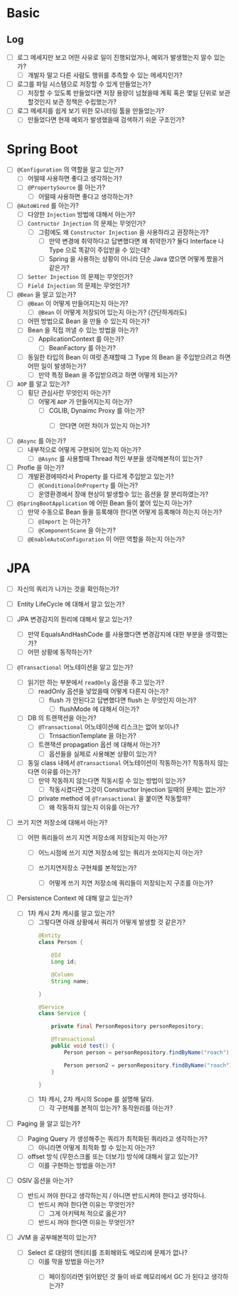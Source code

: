 # Basic

## Log
- [ ] 로그 메세지만 보고 어떤 사유로 일이 진행되었거나, 예외가 발생했는지 알수 있는가? 
    - [ ] 개발자 말고 다른 사람도 행위를 추측할 수 있는 메세지인가?
- [ ] 로그를 파일 시스템으로 저장할 수 있게 만들었는가?
    - [ ] 저장할 수 있도록 만들었다면 저장 용량이 넘쳤을때 계획 혹은 몇일 단위로 보관할것인지 보관 정책은 수립했는가?
- [ ] 로그 메세지를 쉽게 보기 위한 모니터링 툴을 만들었는가?
    - [ ] 만들었다면 현재 예외가 발생했을때 검색하기 쉬운 구조인가?

# Spring Boot

- [ ] `@Configuration` 의 역할을 알고 있는가?
    - [ ] 어떨때 사용하면 좋다고 생각하는가?
    - [ ] `@PropertySource` 를 아는가?
        - [ ] 어떨때 사용하면 좋다고 생각하는가?

- [ ] `@AutoWired` 를 아는가?
    - [ ] 다양한 `Injection` 방법에 대해서 아는가?
    - [ ] `Contructor Injection` 의 문제는 무엇인가?
        - [ ] 그럼에도 왜 `Constructor Injection` 을 사용하라고 권장하는가?
            - [ ] 만약 변경에 취약하다고 답변했다면 왜 취약한가? 둘다 Interface 나 Type 으로 똑같이 주입받을 수 있는데?
            - [ ] Spring 을 사용하는 상황이 아니라 단순 Java 였으면 어떻게 짰을거 같은가?
    - [ ] `Setter Injection` 의 문제는 무엇인가?
    - [ ] `Field Injection` 의 문제는 무엇인가?

- [ ] `@Bean` 을 알고 있는가?
    - [ ] `@Bean` 이 어떻게 만들어지는지 아는가?
        - [ ] `@Bean` 이 어떻게 저장되어 있는지 아는가? (간단하게라도)
    - [ ] 어떤 방법으로 Bean 을 만들 수 있는지 아는가?
    - [ ] Bean 을 직접 꺼낼 수 있는 방법을 아는가?
        - [ ] ApplicationContext 를 아는가?
            - [ ] BeanFactory 를 아는가?
    - [ ] 동일한 타입의 Bean 이 여럿 존재할때 그 Type 의 Bean 을 주입받으려고 하면 어떤 일이 발생하는가?
        - [ ] 만약 특정 Bean 을 주입받으려고 하면 어떻게 되는가?

- [ ] `AOP` 를 알고 있는가?
    -  [ ] 횡단 관심사란 무엇인지 아는가?
        - [ ] 어떻게 `AOP` 가 만들어지는지 아는가?
            - [ ] CGLIB, Dynaimc Proxy 를 아는가?
                - [ ] 안다면 어떤 차이가 있는지 아는가?


- [ ] `@Async` 를 아는가?
    - [ ] 내부적으로 어떻게 구현되어 있는지 아는가?
        - [ ] `@Async` 를 사용할때 Thread 적인 부분을 생각해본적이 있는가?

- [ ] Profle 을 아는가?
    - [ ] 개발환경에따라서 Property 를 다르게 주입받고 있는가?
        - [ ] `@ConditionalOnProperty` 를 아는가?
        - [ ] 운영환경에서 장애 현상이 발생할수 있는 옵션을 잘 분리하였는가?

- [ ] `@SpringBootApplication` 에 어떤 Bean 들이 붙어 있는지 아는가?
    - [ ] 만약 수동으로 Bean 들을 등록해야 한다면 어떻게 등록해야 하는지 아는가?
        - [ ] `@Import` 는 아는가?
        - [ ] `@ComponentScane` 을 아는가?
    - [ ] `@EnableAutoConfiguration` 이 어떤 역할을 하는지 아는가?

# JPA

- [ ] 자신의 쿼리가 나가는 것을 확인하는가?

- [ ] Entity LifeCycle 에 대해서 알고 있는가?

- [ ] JPA 변경감지의 원리에 대해서 알고 있는가?
    - [ ] 만약 EqualsAndHashCode 를 사용했다면 변경감지에 대한 부분을 생각했는가?
    - [ ] 어떤 상황에 동작하는가?

- [ ] `@Transactional` 어노테이션을 알고 있는가?
    - [ ] 읽기만 하는 부분에서 `readOnly` 옵션을 주고 있는가?
        - [ ] readOnly 옵션을 넣었을때 어떻게 다른지 아는가?
            - [ ] flush 가 안된다고 답변했다면 flush 는 무엇인지 아는가?
                - [ ] flushMode 에 대해서 아는가?
    - [ ] DB 의 트랜잭션을 아는가?
        - [ ] `@Transactional` 어노테이션에 리스크는 없어 보이나?
            - [ ] TrnsactionTemplate 을 아는가?
        
        - [ ] 트랜잭션 propagation 옵션 에 대해서 아는가?
            - [ ] 옵션들을 실제로 사용해본 상황이 있는가?
                
    - [ ] 동일 class 내에서 `@Transactional` 어노테이션이 작동하는가? 작동하지 않는 다면 이유를 아는가?
        - [ ] 만약 작동하지 않는다면 작동시킬 수 있는 방법이 있는가?
            - [ ] 작동시켰다면 그것이 Constructor Injection 일때의 문제는 없는가?
        - [ ] private method 에 `@Transactional` 을 붙이면 작동할까?
            - [ ] 왜 작동하지 않는지 이유를 아는가?

- [ ] 쓰기 지연 저장소에 대해서 아는가?
    - [ ] 어떤 쿼리들이 쓰기 지연 저장소에 저장되는지 아는가?
        - [ ] 어느시점에 쓰기 지연 저장소에 있는 쿼리가 쏘아지는지 아는가?

        - [ ] 쓰기지연저장소 구현체를 본적있는가?
            - [ ] 어떻게 쓰기 지연 저장소에 쿼리들이 저장되는지 구조를 아는가?

- [ ] Persistence Context 에 대해 알고 있는가?
    - [ ] 1차 캐시 2차 캐시를 알고 있는가?
        - [ ] 그렇다면 아래 상황에서 쿼리가 어떻게 발생할 것 같은가?
            ```java
            @Entity
            class Person {

                @Id
                Long id;

                @Column
                String name;

            }

            @Service
            class Service {

                private final PersonRepository personRepository;

                @Transactional
                public void test() {
                    Person person = personRepository.findByName("roach");

                    Person person2 = personRepository.findByName("roach");
                }

            }
            ```
        - [ ] 1차 캐시, 2차 캐시의 Scope 를 설명해 달라.
            - [ ] 각 구현체를 본적이 있는가? 동작원리를 아는가?

- [ ] Paging 을 알고 있는가?
    - [ ] Paging Query 가 생성해주는 쿼리가 최적화된 쿼리라고 생각하는가?
        - [ ] 아니라면 어떻게 최적화 할 수 있는지 아는가?
    - [ ] offset 방식 (무한스크롤 또는 더보기) 방식에 대해서 알고 있는가?
        - [ ] 이를 구현하는 방법을 아는가?

- [ ] OSIV 옵션을 아는가?
    - [ ] 반드시 꺼야 한다고 생각하는지 / 아니면 반드시켜야 한다고 생각하나.
        - [ ] 반드시 켜야 한다면 이유는 무엇인가?
            - [ ] 그게 아키텍쳐 적으로 옳은가?
        - [ ] 반드시 꺼야 한다면 이유는 무엇인가?

- [ ] JVM 을 공부해본적이 있는가?
    - [ ] Select 로 대량의 엔티티를 조회해와도 메모리에 문제가 없나?
        - [ ] 이를 막을 방법을 아는가?
            - [ ] 페이징이라면 읽어왔던 것 들이 바로 메모리에서 GC 가 된다고 생각하는가?
    